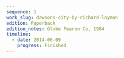 ```yaml
---
sequence: 1
work_slug: dawsons-city-by-richard-laymon
edition: Paperback
edition_notes: Globe Fearon Co, 1984
timeline:
  - date: 2014-06-09
    progress: Finished
---
```

